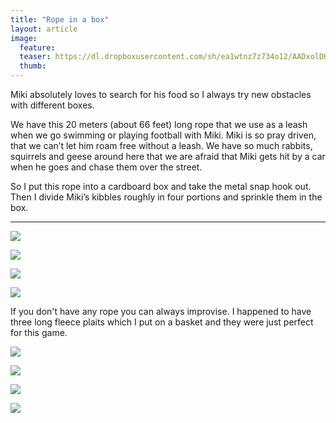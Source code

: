 ```yaml
---
title: "Rope in a box"
layout: article
image:
  feature:
  teaser: https://dl.dropboxusercontent.com/sh/ea1wtnz7z734o12/AADxolDHPexBFWptKsvbN-O6a/aktivointi/koysilaatikko/DSC30102-245px.jpg
  thumb:
---
```


Miki absolutely loves to search for his food so I always try new obstacles with different boxes.

We have this 20 meters (about 66 feet) long rope that we use as a leash when we go swimming or playing football with Miki. Miki is so pray driven, that we can’t let him roam free without a leash. We have so much rabbits, squirrels and geese around here that we are afraid that Miki gets hit by a car when he goes and chase them over the street.

So I put this rope into a cardboard box and take the metal snap hook out. Then I divide Miki’s kibbles roughly in four portions and sprinkle them in the box.

---

[![](https://dl.dropboxusercontent.com/sh/ea1wtnz7z734o12/AACrDePcSd1M83tJ1b1IWzzma/aktivointi/koysilaatikko/DSC30098_2-800px.jpg)](https://dl.dropboxusercontent.com/sh/ea1wtnz7z734o12/AABk_1YmCySuM16smJPZKpkNa/aktivointi/koysilaatikko/DSC30098_2.jpg)

[![](https://dl.dropboxusercontent.com/sh/ea1wtnz7z734o12/AACjZTuYEvSDwrnbCRw9z0-Ja/aktivointi/koysilaatikko/DSC30102_2-800px.jpg)](https://dl.dropboxusercontent.com/sh/ea1wtnz7z734o12/AADhFF3NIdIoLdrb5VPs_CRSa/aktivointi/koysilaatikko/DSC30102_2.jpg)

[![](https://dl.dropboxusercontent.com/sh/ea1wtnz7z734o12/AABAoa8CVbSInmgbGTrJPsSYa/aktivointi/koysilaatikko/DSC26678_2-800px.jpg)](https://dl.dropboxusercontent.com/sh/ea1wtnz7z734o12/AACmWqIHuZkHHGemydBKW55Ka/aktivointi/koysilaatikko/DSC26678_2.jpg)

[![](https://dl.dropboxusercontent.com/sh/ea1wtnz7z734o12/AAB15EBLgIuFf4D7KjJtfi4Ja/aktivointi/koysilaatikko/DSC26701_2-800px.jpg)](https://dl.dropboxusercontent.com/sh/ea1wtnz7z734o12/AACX51D73LVU08BIEh5fP7HYa/aktivointi/koysilaatikko/DSC26701_2.jpg)

If you don't have any rope you can always improvise. I happened to have three long fleece plaits which I put on a basket and they were just perfect for this game.

[![](https://dl.dropboxusercontent.com/sh/ea1wtnz7z734o12/AAA-zRgIZaaVSI_aepkdrWLPa/aktivointi/koysilaatikko/DS40104-800px.jpg)](https://dl.dropboxusercontent.com/sh/ea1wtnz7z734o12/AAB85FbKs8QNXhhCOaaoi5dqa/aktivointi/koysilaatikko/DS40104.jpg)

[![](https://dl.dropboxusercontent.com/sh/ea1wtnz7z734o12/AABFYKIkZAlAIONKrzWZO2cKa/aktivointi/koysilaatikko/DS40135-800px.jpg)](https://dl.dropboxusercontent.com/sh/ea1wtnz7z734o12/AACLaLnVkNKB5jIQiV_K2cS4a/aktivointi/koysilaatikko/DS40135.jpg)

[![](https://dl.dropboxusercontent.com/sh/ea1wtnz7z734o12/AABfwo8INMRPNJ7K5DFtQBeva/aktivointi/koysilaatikko/DS40110-800px.jpg)](https://dl.dropboxusercontent.com/sh/ea1wtnz7z734o12/AAAGWf9i5zgEdYZEZqmkuX2Da/aktivointi/koysilaatikko/DS40110.jpg)

[![](https://dl.dropboxusercontent.com/sh/ea1wtnz7z734o12/AADrz29Ha0o9yoO8jU3EckRha/aktivointi/koysilaatikko/DS40124-800px.jpg)](https://dl.dropboxusercontent.com/sh/ea1wtnz7z734o12/AAARBANQNIf3D3Z7uBweEXs8a/aktivointi/koysilaatikko/DS40124.jpg)
